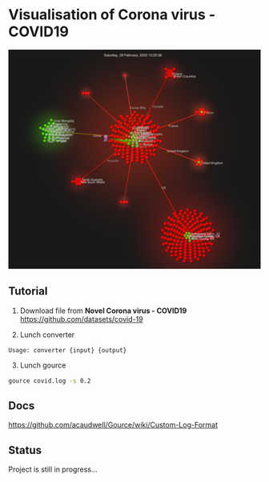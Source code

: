 # Visualisation of Corona virus - COVID19

![Image of COVID19](2020-03-20_18h15_00.png)


## Tutorial

1. Download file from **Novel Corona virus - COVID19**
https://github.com/datasets/covid-19

2. Lunch converter 
~~~
Usage: converter {input} {output}
~~~

3. Lunch gource 

~~~ bash
gource covid.log -s 0.2
~~~

## Docs
https://github.com/acaudwell/Gource/wiki/Custom-Log-Format


## Status
Project is still in progress...
